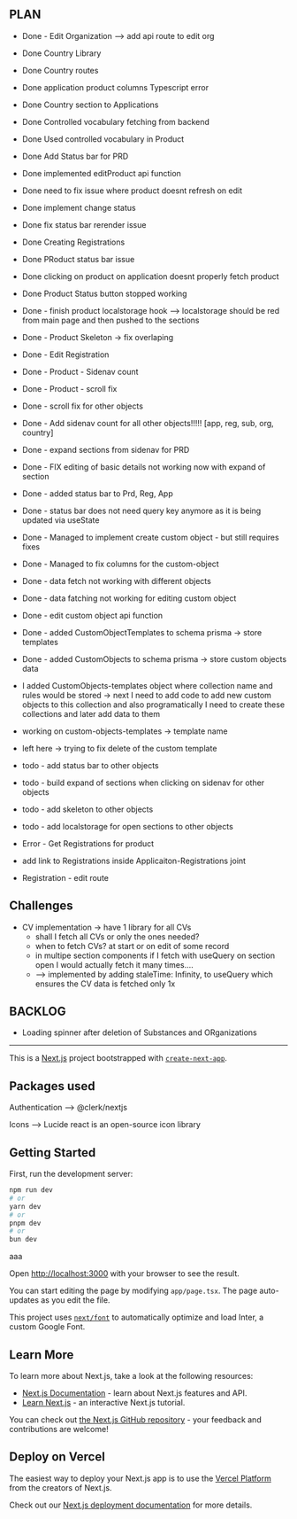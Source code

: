 ## PLAN

- Done - Edit Organization --> add api route to edit org
- Done Country Library
- Done Country routes
- Done application product columns Typescript error
- Done Country section to Applications
- Done Controlled vocabulary fetching from backend
- Done Used controlled vocabulary in Product
- Done Add Status bar for PRD
- Done implemented editProduct api function
- Done need to fix issue where product doesnt refresh on edit
- Done implement change status
- Done fix status bar rerender issue
- Done Creating Registrations
- Done PRoduct status bar issue
- Done clicking on product on application doesnt properly fetch product
- Done Product Status button stopped working
- Done - finish product localstorage hook --> localstorage should be red from main page and then pushed to the sections
- Done - Product Skeleton -> fix overlaping
- Done - Edit Registration
- Done - Product - Sidenav count
- Done - Product - scroll fix
- Done - scroll fix for other objects
- Done - Add sidenav count for all other objects!!!!! [app, reg, sub, org, country]
- Done - expand sections from sidenav for PRD
- Done - FIX editing of basic details not working now with expand of section
- Done - added status bar to Prd, Reg, App
- Done - status bar does not need query key anymore as it is being updated via useState
- Done - Managed to implement create custom object - but still requires fixes
- Done - Managed to fix columns for the custom-object
- Done - data fetch not working with different objects
- Done - data fatching not working for editing custom object
- Done - edit custom object api function
- Done - added CustomObjectTemplates to schema prisma -> store templates
- Done - added CustomObjects to schema prisma -> store custom objects data
- I added CustomObjects-templates object where collection name and rules would be stored -> next I need to add code to add new custom objects to this collection and also programatically I need to create these collections and later add data to them
- working on custom-objects-templates -> template name

- left here -> trying to fix delete of the custom template

- todo - add status bar to other objects
- todo - build expand of sections when clicking on sidenav for other objects
- todo - add skeleton to other objects
- todo - add localstorage for open sections to other objects
- Error - Get Registrations for product
- add link to Registrations inside Applicaiton-Registrations joint

- Registration - edit route

## Challenges

- CV implementation -> have 1 library for all CVs
  - shall I fetch all CVs or only the ones needed?
  - when to fetch CVs? at start or on edit of some record
  - in multipe section components if I fetch with useQuery on section open I would actually fetch it many times....
  - --> implemented by adding staleTime: Infinity, to useQuery which ensures the CV data is fetched only 1x

## BACKLOG

- Loading spinner after deletion of Substances and ORganizations

---

This is a [Next.js](https://nextjs.org/) project bootstrapped with [`create-next-app`](https://github.com/vercel/next.js/tree/canary/packages/create-next-app).

## Packages used

Authentication --> @clerk/nextjs

Icons --> Lucide react is an open-source icon library

## Getting Started

First, run the development server:

```bash
npm run dev
# or
yarn dev
# or
pnpm dev
# or
bun dev
```

aaa

Open [http://localhost:3000](http://localhost:3000) with your browser to see the result.

You can start editing the page by modifying `app/page.tsx`. The page auto-updates as you edit the file.

This project uses [`next/font`](https://nextjs.org/docs/basic-features/font-optimization) to automatically optimize and load Inter, a custom Google Font.

## Learn More

To learn more about Next.js, take a look at the following resources:

- [Next.js Documentation](https://nextjs.org/docs) - learn about Next.js features and API.
- [Learn Next.js](https://nextjs.org/learn) - an interactive Next.js tutorial.

You can check out [the Next.js GitHub repository](https://github.com/vercel/next.js/) - your feedback and contributions are welcome!

## Deploy on Vercel

The easiest way to deploy your Next.js app is to use the [Vercel Platform](https://vercel.com/new?utm_medium=default-template&filter=next.js&utm_source=create-next-app&utm_campaign=create-next-app-readme) from the creators of Next.js.

Check out our [Next.js deployment documentation](https://nextjs.org/docs/deployment) for more details.
